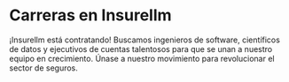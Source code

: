 # Carreras en Insurellm

¡Insurellm está contratando! Buscamos ingenieros de software, científicos de datos y ejecutivos de cuentas talentosos para que se unan a nuestro equipo en crecimiento. Únase a nuestro movimiento para revolucionar el sector de seguros.